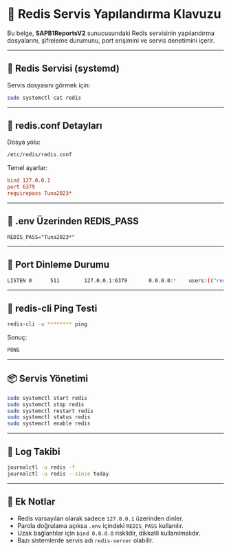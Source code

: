 # 🧠 Redis Servis Yapılandırma Klavuzu

Bu belge, **SAPB1ReportsV2** sunucusundaki Redis servisinin yapılandırma dosyalarını, şifreleme durumunu, port erişimini ve servis denetimini içerir.

---

## 🧾 Redis Servisi (systemd)

Servis dosyasını görmek için:
```bash
sudo systemctl cat redis
```

---

## 🔧 redis.conf Detayları

Dosya yolu:
```bash
/etc/redis/redis.conf
```

Temel ayarlar:
```ini
bind 127.0.0.1
port 6379
requirepass Tuna2023*
```

---

## 🔐 .env Üzerinden REDIS_PASS

```env
REDIS_PASS="Tuna2023*"
```

---

## 🔌 Port Dinleme Durumu

```bash
LISTEN 0      511        127.0.0.1:6379       0.0.0.0:*    users:(("redis-server",pid=894,fd=6))                                                                                                                                          
```

---

## 🧪 redis-cli Ping Testi

```bash
redis-cli -a ******** ping
```

Sonuç:
```bash
PONG
```

---

## 📦 Servis Yönetimi

```bash
sudo systemctl start redis
sudo systemctl stop redis
sudo systemctl restart redis
sudo systemctl status redis
sudo systemctl enable redis
```

---

## 📄 Log Takibi

```bash
journalctl -u redis -f
journalctl -u redis --since today
```

---

## 🧠 Ek Notlar

- Redis varsayılan olarak sadece `127.0.0.1` üzerinden dinler.
- Parola doğrulama açıksa `.env` içindeki `REDIS_PASS` kullanılır.
- Uzak bağlantılar için `bind 0.0.0.0` risklidir, dikkatli kullanılmalıdır.
- Bazı sistemlerde servis adı `redis-server` olabilir.

